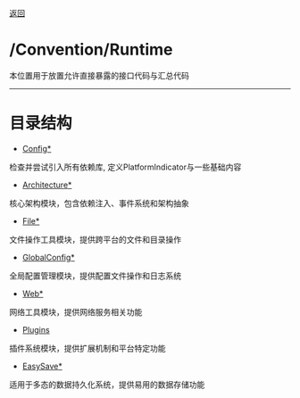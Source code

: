 [返回](../Source-README.md)

# /Convention/Runtime

本位置用于放置允许直接暴露的接口代码与汇总代码

---

# 目录结构

- [Config*](Config.md)

检查并尝试引入所有依赖库, 定义PlatformIndicator与一些基础内容

- [Architecture*](Architecture.md)

核心架构模块，包含依赖注入、事件系统和架构抽象

- [File*](File.md)

文件操作工具模块，提供跨平台的文件和目录操作

- [GlobalConfig*](GlobalConfig.md)

全局配置管理模块，提供配置文件操作和日志系统

- [Web*](Web.md)

网络工具模块，提供网络服务相关功能

- [Plugins](Plugins.md)

插件系统模块，提供扩展机制和平台特定功能

- [EasySave*](EasySave.md)

适用于多态的数据持久化系统，提供易用的数据存储功能


